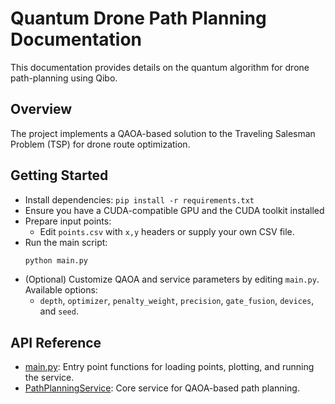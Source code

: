 # Quantum Drone Path Planning Documentation

This documentation provides details on the quantum algorithm for drone path-planning using Qibo.

## Overview

The project implements a QAOA-based solution to the Traveling Salesman Problem (TSP) for drone route optimization.

## Getting Started

- Install dependencies: `pip install -r requirements.txt`
- Ensure you have a CUDA-compatible GPU and the CUDA toolkit installed
- Prepare input points:
  - Edit `points.csv` with `x,y` headers or supply your own CSV file.
- Run the main script:
  ```bash
  python main.py
  ```
- (Optional) Customize QAOA and service parameters by editing `main.py`. Available options:
  - `depth`, `optimizer`, `penalty_weight`, `precision`, `gate_fusion`, `devices`, and `seed`.

## API Reference

- [main.py](api/main.md): Entry point functions for loading points, plotting, and running the service.
- [PathPlanningService](api/path_planning_service.md): Core service for QAOA-based path planning.
